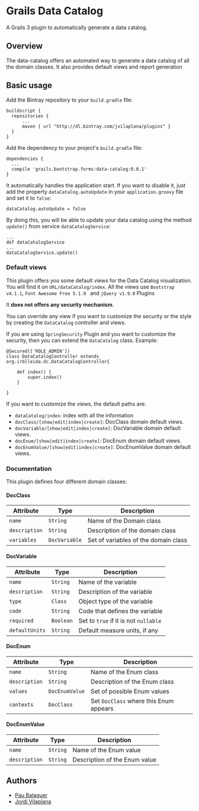 # Grails Data Catalog
A Grails 3 plugin to automatically generate a data catalog.


## Overview
The data-catalog offers an automated way to generate a data catalog of all the domain classes. It also provides default views and report generation


## Basic usage
Add the Bintray repository to your `build.gradle` file:

```
buildscript {
  repositories {
      ...
      maven { url "http://dl.bintray.com/jvilaplana/plugins" }
  }
}
```

Add the dependency to your project's `build.gradle` file:

```
dependencies {
  ...
  compile 'grails.bootstrap.forms:data-catalog:0.0.1'
}
```

It automatically handles the application start. If you want to disable it, just add the property `dataCatalog.autoUpdate` in your `application.groovy` file and set it to `false`:

```
dataCatalog.autoUpdate = false
```

By doing this, you will be able to update your data catalog using the method `update()` from service `dataCatalogService`:

```
...
def dataCatalogService
...
dataCatalogService.update()
```

### Default views

This plugin offers you some default views for the Data Catalog visualization. You will find it on `URL/dataCatalog/index`.
All the views use `Bootstrap v4.1.1`, `Font Awesome Free 5.1.0 ` and `jQuery v1.9.0` Plugins

It **does not offers any security mechanism**.

You can override any view if you want to customize the security or the style by creating the `DataCatalog` controller and views.

If you are using `SpringSecurity` Plugin and you want to customize the security, then you can extend the `DataCatalog` class.
Example:
```
@Secured(['ROLE_ADMIN'])
class DataCatalogController extends org.irblleida.dc.DataCatalogController{

    def index() {
        super.index()
    }

}
```

If you want to customize the views, the default paths are:

 - `dataCatalog/index`: index with all the information
 - `docClass/[show|edit|index|create]`: DocClass domain default views.
 - `docVariable/[show|edit|index|create]`: DocVariable domain default views.
 - `docEnum/[show|edit|index|create]`: DocEnum domain default views.
 - `docEnumValue/[show|edit|index|create]`: DocEnumValue domain default views.


### Documentation

This plugin defines four different domain classes:

#### DocClass

| Attribute | Type | Description |
| --------- | ----------- | ----------- |
| `name` | `String` | Name of the Domain class |
| `description` | `String` | Description of the domain class | 
| `variables` | `DocVariable` | Set of variables of the domain class |

#### DocVariable

| Attribute | Type | Description |
| --------- | ----------- | ----------- |
| `name` | `String` | Name of the variable |
| `description` | `String` | Description of the variable |
| `type` | `Class` | Object type of the variable |
| `code` | `String` | Code that defines the variable |
| `required` | `Boolean` | Set to `true` if it is not `nullable` |
| `defaultUnits` | `String` | Default measure units, if any |

#### DocEnum

| Attribute | Type | Description |
| --------- | ----------- | ----------- |
| `name` | `String` | Name of the Enum class |
| `description` | `String` | Description of the Enum class | 
| `values` | `DocEnumValue` | Set of possible Enum values |
| `contexts` | `DocClass` | Set `DocClass` where this Enum appears |

#### DocEnumValue

| Attribute | Type | Description |
| --------- | ----------- | ----------- |
| `name` | `String` | Name of the Enum value |
| `description` | `String` | Description of the Enum value | 


## Authors

 - [Pau Balaguer](https://github.com/pbalaguer19)
 - [Jordi Vilaplana](https://github.com/jvilaplana)